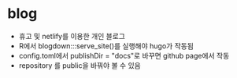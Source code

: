 # blog

* 휴고 및 netlify를 이용한 개인 블로그
* R에서 blogdown:::serve_site()를 실행해야 hugo가 작동됨
* config.toml에서 publishDir = "docs"로 바꾸면 github page에서 작동
* repository 를 public을 바꿔야 볼 수 있음
